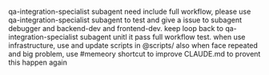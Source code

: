  qa-integration-specialist subagent need include full workflow, please use qa-integration-specialist subagent to 
  test and give a issue to subagent debugger and backend-dev and frontend-dev. keep loop back to 
  qa-integration-specialist subagent unitl it pass full workflow test.  when use infrastructure, use and update 
  scripts in @scripts/   also when face repeated and big problem, use #memeory shortcut to improve 
    CLAUDE.md to provent this happen again